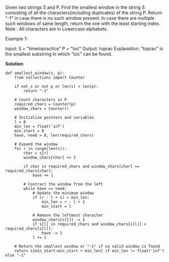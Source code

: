 Given two strings S and P. Find the smallest window in the string S consisting of all the characters(including duplicates) of the string P.  Return "-1" in case there is no such window present. In case there are multiple such windows of same length, return the one with the least starting index.
Note : All characters are in Lowercase alphabets. 

Example 1:

Input:
S = "timetopractice"
P = "toc"
Output: 
toprac
Explanation: "toprac" is the smallest
substring in which "toc" can be found.

**Solution**
```
def smallest_window(s, p):
    from collections import Counter
    
    if not s or not p or len(s) < len(p):
        return "-1"
    
    # Count characters in P
    required_chars = Counter(p)
    window_chars = Counter()
    
    # Initialize pointers and variables
    l = 0
    min_len = float('inf')
    min_start = 0
    have, need = 0, len(required_chars)
    
    # Expand the window
    for r in range(len(s)):
        char = s[r]
        window_chars[char] += 1
        
        if char in required_chars and window_chars[char] == required_chars[char]:
            have += 1
        
        # Contract the window from the left
        while have == need:
            # Update the minimum window
            if (r - l + 1) < min_len:
                min_len = r - l + 1
                min_start = l
            
            # Remove the leftmost character
            window_chars[s[l]] -= 1
            if s[l] in required_chars and window_chars[s[l]] < required_chars[s[l]]:
                have -= 1
            l += 1
    
    # Return the smallest window or "-1" if no valid window is found
    return s[min_start:min_start + min_len] if min_len != float('inf') else "-1"


```
